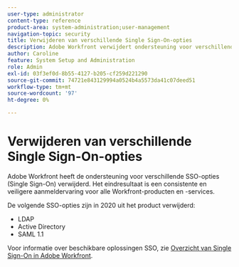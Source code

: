 ```yaml
---
user-type: administrator
content-type: reference
product-area: system-administration;user-management
navigation-topic: security
title: Verwijderen van verschillende Single Sign-On-opties
description: Adobe Workfront verwijdert ondersteuning voor verschillende SSO-opties (Single Sign-On). Het eindresultaat is een consistente en veiligere aanmeldervaring voor alle Workfront-producten en -services.
author: Caroline
feature: System Setup and Administration
role: Admin
exl-id: 03f3ef0d-8b55-4127-b205-cf259d221290
source-git-commit: 74721e843129994a0524b4a5573da41c07deed51
workflow-type: tm+mt
source-wordcount: '97'
ht-degree: 0%

---
```


# Verwijderen van verschillende Single Sign-On-opties

Adobe Workfront heeft de ondersteuning voor verschillende SSO-opties (Single Sign-On) verwijderd. Het eindresultaat is een consistente en veiligere aanmeldervaring voor alle Workfront-producten en -services.

De volgende SSO-opties zijn in 2020 uit het product verwijderd:

* LDAP
* Active Directory
* SAML 1.1

Voor informatie over beschikbare oplossingen SSO, zie [Overzicht van Single Sign-On in Adobe Workfront](../../add-users/single-sign-on/sso-in-workfront.md).
